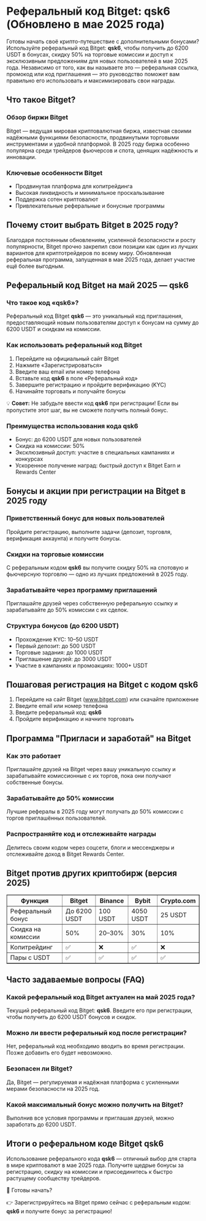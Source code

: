 <h1>Реферальный код Bitget: qsk6 (Обновлено в мае 2025 года)</h1>
<p>Готовы начать своё крипто-путешествие с дополнительными бонусами? Используйте реферальный код Bitget: <strong>qsk6</strong>, чтобы получить до 6200 USDT в бонусах, скидку 50% на торговые комиссии и доступ к эксклюзивным предложениям для новых пользователей в мае 2025 года. Независимо от того, как вы называете это — реферальная ссылка, промокод или код приглашения — это руководство поможет вам правильно его использовать и максимизировать свои награды.</p>
<h2>Что такое Bitget?</h2>
<h3>Обзор биржи Bitget</h3>
<p>Bitget — ведущая мировая криптовалютная биржа, известная своими надёжными функциями безопасности, продвинутыми торговыми инструментами и удобной платформой. В 2025 году биржа особенно популярна среди трейдеров фьючерсов и спота, ценящих надёжность и инновации.</p>
<h3>Ключевые особенности Bitget</h3>
<ul>
<li>Продвинутая платформа для копитрейдинга</li>
<li>Высокая ликвидность и минимальное проскальзывание</li>
<li>Поддержка сотен криптовалют</li>
<li>Привлекательные реферальные и бонусные программы</li>
</ul>
<h2>Почему стоит выбрать Bitget в 2025 году?</h2>
<p>Благодаря постоянным обновлениям, усиленной безопасности и росту популярности, Bitget прочно закрепил свои позиции как один из лучших вариантов для криптотрейдеров по всему миру. Обновленная реферальная программа, запущенная в мае 2025 года, делает участие ещё более выгодным.</p>
<h2>Реферальный код Bitget на май 2025 — qsk6</h2>
<h3>Что такое код «qsk6»?</h3>
<p>Реферальный код Bitget <strong>qsk6</strong> — это уникальный код приглашения, предоставляющий новым пользователям доступ к бонусам на сумму до 6200 USDT и скидкам на комиссии.</p>
<h3>Как использовать реферальный код Bitget</h3>
<ol>
<li>Перейдите на официальный сайт Bitget</li>
<li>Нажмите «Зарегистрироваться»</li>
<li>Введите ваш email или номер телефона</li>
<li>Вставьте код <strong>qsk6</strong> в поле «Реферальный код»</li>
<li>Завершите регистрацию и пройдите верификацию (KYC)</li>
<li>Начинайте торговать и получайте бонусы</li>
</ol>
<p>💡 <strong>Совет:</strong> Не забудьте ввести код <strong>qsk6</strong> при регистрации! Если вы пропустите этот шаг, вы не сможете получить полный бонус.</p>
<h3>Преимущества использования кода qsk6</h3>
<ul>
<li>Бонус: до 6200 USDT для новых пользователей</li>
<li>Скидка на комиссии: 50%</li>
<li>Эксклюзивный доступ: участие в специальных кампаниях и конкурсах</li>
<li>Ускоренное получение наград: быстрый доступ к Bitget Earn и Rewards Center</li>
</ul>
<h2>Бонусы и акции при регистрации на Bitget в 2025 году</h2>
<h3>Приветственный бонус для новых пользователей</h3>
<p>Пройдите регистрацию, выполните задачи (депозит, торговля, верификация аккаунта) и получите бонусы.</p>
<h3>Скидки на торговые комиссии</h3>
<p>С реферальным кодом <strong>qsk6</strong> вы получите скидку 50% на спотовую и фьючерсную торговлю — одно из лучших предложений в 2025 году.</p>
<h3>Зарабатывайте через программу приглашений</h3>
<p>Приглашайте друзей через собственную реферальную ссылку и зарабатывайте до 50% комиссии с их сделок.</p>
<h3>Структура бонусов (до 6200 USDT)</h3>
<ul>
<li>Прохождение KYC: 10–50 USDT</li>
<li>Первый депозит: до 500 USDT</li>
<li>Торговые задания: до 1000 USDT</li>
<li>Приглашение друзей: до 3000 USDT</li>
<li>Участие в кампаниях и промоакциях: 1000+ USDT</li>
</ul>
<h2>Пошаговая регистрация на Bitget с кодом qsk6</h2>
<ol>
<li>Перейдите на сайт Bitget (<a href="https://partner.bitget.com/bg/LP3S5U">www.bitget.com</a>) или скачайте приложение</li>
<li>Введите email или номер телефона</li>
<li>Введите реферальный код: <strong>qsk6</strong></li>
<li>Пройдите верификацию и начните торговать</li>
</ol>
<h2>Программа "Пригласи и заработай" на Bitget</h2>
<h3>Как это работает</h3>
<p>Приглашайте друзей на Bitget через вашу уникальную ссылку и зарабатывайте комиссионные с их торгов, пока они получают собственные бонусы.</p>
<h3>Зарабатывайте до 50% комиссии</h3>
<p>Лучшие рефералы в 2025 году могут получать до 50% комиссии с торгов приглашённых пользователей.</p>
<h3>Распространяйте код и отслеживайте награды</h3>
<p>Делитесь своим кодом через соцсети, блоги и мессенджеры и отслеживайте доход в Bitget Rewards Center.</p>
<h2>Bitget против других криптобирж (версия 2025)</h2>
<table border="1">
<tr><th>Функция</th><th>Bitget</th><th>Binance</th><th>Bybit</th><th>Crypto.com</th></tr>
<tr><td>Реферальный бонус</td><td>До 6200 USDT</td><td>100 USDT</td><td>4050 USDT</td><td>25 USDT</td></tr>
<tr><td>Скидка на комиссии</td><td>50%</td><td>20–30%</td><td>30%</td><td>10%</td></tr>
<tr><td>Копитрейдинг</td><td>✅</td><td>❌</td><td>✅</td><td>❌</td></tr>
<tr><td>Пары с USDT</td><td>✅</td><td>✅</td><td>✅</td><td>✅</td></tr>
</table>
<h2>Часто задаваемые вопросы (FAQ)</h2>
<h3>Какой реферальный код Bitget актуален на май 2025 года?</h3>
<p>Текущий реферальный код Bitget: <strong>qsk6</strong>. Введите его при регистрации, чтобы получить до 6200 USDT бонусов и скидок.</p>
<h3>Можно ли ввести реферальный код после регистрации?</h3>
<p>Нет, реферальный код необходимо вводить во время регистрации. Позже добавить его будет невозможно.</p>
<h3>Безопасен ли Bitget?</h3>
<p>Да, Bitget — регулируемая и надёжная платформа с усиленными мерами безопасности на 2025 год.</p>
<h3>Какой максимальный бонус можно получить на Bitget?</h3>
<p>Выполнив все условия программы и приглашая друзей, можно заработать до 6200 USDT.</p>
<h2>Итоги о реферальном коде Bitget qsk6</h2>
<p>Использование реферального кода <strong>qsk6</strong> — отличный выбор для старта в мире криптовалют в мае 2025 года. Получите щедрые бонусы за регистрацию, скидку на комиссии и присоединитесь к быстро растущему сообществу трейдеров.</p>
<p>🎉 Готовы начать?</p>
<p>👉 Зарегистрируйтесь на Bitget прямо сейчас с реферальным кодом: <strong>qsk6</strong> и получите бонус за регистрацию!</p>
